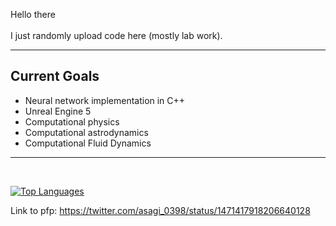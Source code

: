 Hello there <br /><br />
I just randomly upload code here (mostly lab work).
<hr>
<h2>Current Goals</h2>
<ul>
  <li>Neural network implementation in C++</li>
  <li>Unreal Engine 5</li>
  <li>Computational physics</li>
  <li>Computational astrodynamics</li>
  <li>Computational Fluid Dynamics</li>
</ul>
<hr>
<br />

[![Top Languages](https://github-readme-stats-sigma-five.vercel.app/api/top-langs/?username=Rally0078&hide=jupyter%20notebook&theme=omni&langs_count=6)](https://github.com/anuraghazra/github-readme-stats)

Link to pfp: https://twitter.com/asagi_0398/status/1471417918206640128

<!---
Rally0078/Rally0078 is a ✨ special ✨ repository because its `README.md` (this file) appears on your GitHub profile.
You can click the Preview link to take a look at your changes.
--->
